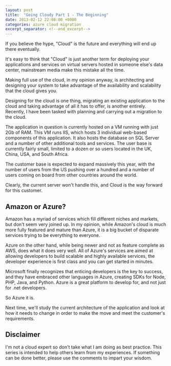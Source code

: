 ```yaml
---
layout: post
title:  "Going Cloudy Part 1 - The Beginning"
date: 2013-02-12 22:08:00 +0000
categories: azure cloud migration
excerpt_separator: <!--end_excerpt-->
---
```


If you believe the hype, "Cloud" is the future and everything will end up there eventually.

It's easy to think that "Cloud" is just another term for deploying your applications and services on virtual servers hosted in someone else's data center, mainstream media make this mistake all the time.
<!--end_excerpt-->
Making full use of the cloud, in my opinion anyway, is architecting and designing your system to take advantage of the availability and scalability that the cloud gives you.

Designing for the cloud is one thing, migrating an existing application to the cloud and taking advantage of all it has to offer, is another entirely. Recently, I have been tasked with planning and carrying out a migration to the cloud.

The application in question is currently hosted on a VM running with just 2Gb of RAM. This VM runs IIS, which hosts 3 individual web-based components of this application. It also hosts the database on SQL Server and a number of other additional tools and services. The user base is currently fairly small, limited to a dozen or so users located in the UK, China, USA, and South Africa.

The customer base is expected to expand massively this year, with the number of users from the US pushing over a hundred and a number of users coming on board from other countries around the world.

Clearly, the current server won't handle this, and Cloud is the way forward for this customer.

## Amazon or Azure?
Amazon has a myriad of services which fill different niches and markets, but don't seem very joined up. In my opinion, while Amazon's cloud is much more fully featured and mature than Azure, it is a big bucket of disparate services trying to be everything to everyone.

Azure on the other hand, while being newer and not as feature complete as AWS, does what it does very well. All of Azure's services are aimed at allowing developers to build scalable and highly available services, the developer experience is first class and you can get started in minutes.

Microsoft finally recognizes that enticing developers is the key to success, and they have embraced other languages in Azure, creating SDKs for Node, PHP, Java, and Python. Azure is a great platform to develop for, and not just for .net developers.

So Azure it is.

Next time, we'll study the current architecture of the application and look at how it needs to change in order to make the move and meet the customer's requirements.

## Disclaimer
I'm not a cloud expert so don't take what I am doing as best practice. This series is intended to help others learn from my experiences. If something can be done better, please use the comments to impart your wisdom.
